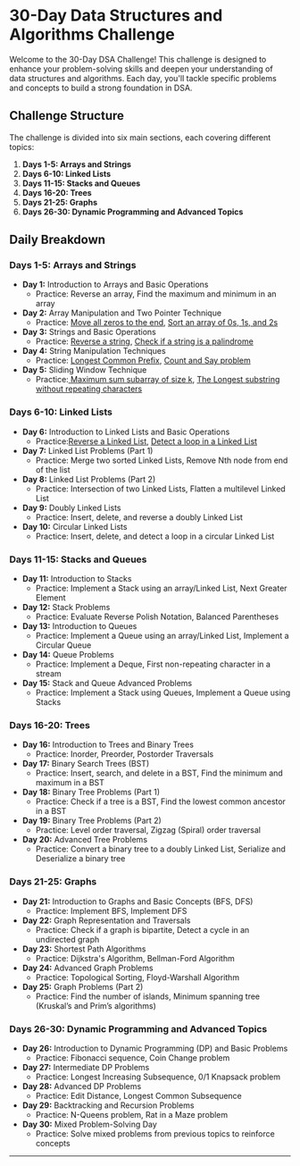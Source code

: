 # 30-Day Data Structures and Algorithms Challenge

Welcome to the 30-Day DSA Challenge! This challenge is designed to enhance your problem-solving skills and deepen your understanding of data structures and algorithms. Each day, you'll tackle specific problems and concepts to build a strong foundation in DSA.

## Challenge Structure

The challenge is divided into six main sections, each covering different topics:

1. **Days 1-5: Arrays and Strings**
2. **Days 6-10: Linked Lists**
3. **Days 11-15: Stacks and Queues**
4. **Days 16-20: Trees**
5. **Days 21-25: Graphs**
6. **Days 26-30: Dynamic Programming and Advanced Topics**

## Daily Breakdown

### Days 1-5: Arrays and Strings

- **Day 1:** Introduction to Arrays and Basic Operations
  - Practice: Reverse an array, Find the maximum and minimum in an array
- **Day 2:** Array Manipulation and Two Pointer Technique
  - Practice: [Move all zeros to the end](https://www.geeksforgeeks.org/problems/move-all-zeroes-to-end-of-array0751/1), [Sort an array of 0s, 1s, and 2s](https://www.geeksforgeeks.org/problems/sort-an-array-of-0s-1s-and-2s4231/1?page=1&sortBy=submissions)
- **Day 3:** Strings and Basic Operations
  - Practice: [Reverse a string](https://www.geeksforgeeks.org/problems/string-reversalunpublished-for-now5324/1), [Check if a string is a palindrome](https://www.geeksforgeeks.org/problems/palindrome-string0817/1)
- **Day 4:** String Manipulation Techniques 
  - Practice: [Longest Common Prefix](https://www.geeksforgeeks.org/problems/longest-common-prefix-in-an-array5129/1), [Count and Say problem](https://leetcode.com/problems/count-and-say/description/)
- **Day 5:** Sliding Window Technique
  - Practice:[ Maximum sum subarray of size k](https://www.geeksforgeeks.org/problems/max-sum-subarray-of-size-k5313/1), [The Longest substring without repeating characters](https://leetcode.com/problems/longest-substring-without-repeating-characters/submissions/1361550486/)

### Days 6-10: Linked Lists

- **Day 6:** Introduction to Linked Lists and Basic Operations
  - Practice:[Reverse a Linked List](https://www.geeksforgeeks.org/problems/reverse-a-linked-list/1), [Detect a loop in a Linked List](https://www.geeksforgeeks.org/problems/detect-loop-in-linked-list/1)
- **Day 7:** Linked List Problems (Part 1)
  - Practice: Merge two sorted Linked Lists, Remove Nth node from end of the list
- **Day 8:** Linked List Problems (Part 2)
  - Practice: Intersection of two Linked Lists, Flatten a multilevel Linked List
- **Day 9:** Doubly Linked Lists
  - Practice: Insert, delete, and reverse a doubly Linked List
- **Day 10:** Circular Linked Lists
  - Practice: Insert, delete, and detect a loop in a circular Linked List

### Days 11-15: Stacks and Queues

- **Day 11:** Introduction to Stacks
  - Practice: Implement a Stack using an array/Linked List, Next Greater Element
- **Day 12:** Stack Problems
  - Practice: Evaluate Reverse Polish Notation, Balanced Parentheses
- **Day 13:** Introduction to Queues
  - Practice: Implement a Queue using an array/Linked List, Implement a Circular Queue
- **Day 14:** Queue Problems
  - Practice: Implement a Deque, First non-repeating character in a stream
- **Day 15:** Stack and Queue Advanced Problems
  - Practice: Implement a Stack using Queues, Implement a Queue using Stacks

### Days 16-20: Trees

- **Day 16:** Introduction to Trees and Binary Trees
  - Practice: Inorder, Preorder, Postorder Traversals
- **Day 17:** Binary Search Trees (BST)
  - Practice: Insert, search, and delete in a BST, Find the minimum and maximum in a BST
- **Day 18:** Binary Tree Problems (Part 1)
  - Practice: Check if a tree is a BST, Find the lowest common ancestor in a BST
- **Day 19:** Binary Tree Problems (Part 2)
  - Practice: Level order traversal, Zigzag (Spiral) order traversal
- **Day 20:** Advanced Tree Problems
  - Practice: Convert a binary tree to a doubly Linked List, Serialize and Deserialize a binary tree

### Days 21-25: Graphs

- **Day 21:** Introduction to Graphs and Basic Concepts (BFS, DFS)
  - Practice: Implement BFS, Implement DFS
- **Day 22:** Graph Representation and Traversals
  - Practice: Check if a graph is bipartite, Detect a cycle in an undirected graph
- **Day 23:** Shortest Path Algorithms
  - Practice: Dijkstra's Algorithm, Bellman-Ford Algorithm
- **Day 24:** Advanced Graph Problems
  - Practice: Topological Sorting, Floyd-Warshall Algorithm
- **Day 25:** Graph Problems (Part 2)
  - Practice: Find the number of islands, Minimum spanning tree (Kruskal’s and Prim’s algorithms)

### Days 26-30: Dynamic Programming and Advanced Topics

- **Day 26:** Introduction to Dynamic Programming (DP) and Basic Problems
  - Practice: Fibonacci sequence, Coin Change problem
- **Day 27:** Intermediate DP Problems
  - Practice: Longest Increasing Subsequence, 0/1 Knapsack problem
- **Day 28:** Advanced DP Problems
  - Practice: Edit Distance, Longest Common Subsequence
- **Day 29:** Backtracking and Recursion Problems
  - Practice: N-Queens problem, Rat in a Maze problem
- **Day 30:** Mixed Problem-Solving Day
  - Practice: Solve mixed problems from previous topics to reinforce concepts

---

